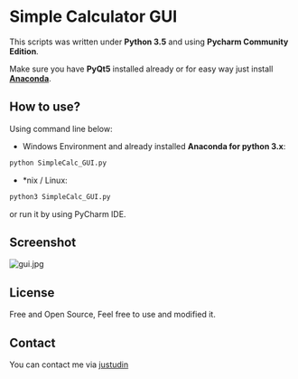 Simple Calculator GUI
=========================

This scripts was written under **Python 3.5** and using **Pycharm Community Edition**.

Make sure you have **PyQt5** installed already or for easy way just install [**Anaconda**](https://www.continuum.io/downloads).

How to use?
-----------
Using command line below:
- Windows Environment and already installed **Anaconda for python 3.x**:
```bash
python SimpleCalc_GUI.py
```
- *nix / Linux:
```bash
python3 SimpleCalc_GUI.py
```

or run it by using PyCharm IDE.

Screenshot
-----------
![gui.jpg](https://github.com/justudin/simple-calc/blob/master/gui.JPG)

License
--------
Free and Open Source, Feel free to use and modified it.

Contact
-------
You can contact me via [justudin](http://justudin.com)
